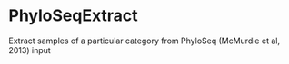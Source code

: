 # PhyloSeqExtract
Extract samples of a particular category from PhyloSeq (McMurdie et al, 2013) input
